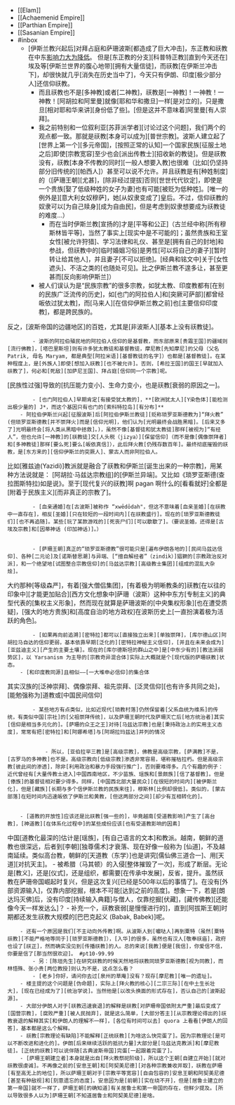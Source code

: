 - [[Elam]]
- [[Achaemenid Empire]]
- [[Parthian Empire]]
- [[Sasanian Empire]]
- #inbox
    - [伊斯兰教兴起后]对拜占庭和萨珊波斯[都造成了巨大冲击]，东正教和祆教在中东[影响力大为降低](https://www.zhihu.com/question/22734227)。
但是[东正教的分支][科普特正教][直到今天还在]埃及等[伊斯兰世界的腹心地带][拥有大量信徒]，而祆教[在伊斯兰冲击下]，却很快就几乎[消失在历史当中了]，今天只有伊朗、印度[极少部分人]还信仰祆教。 
        - 而且祆教也不是[多神教]或者[二神教]，祆教是[一神教]！一神教！一神教！[阿胡拉和阿里曼]就像[耶和华和撒旦]一样[是对立的]，只是撒旦[相对耶和华来讲][身份低了些]。[但是这并不意味着]阿里曼[有人崇拜]。
        - 我之前特别和一位叙利亚[苏菲派学者][讨论过这个问题]，我们两个的观点都一致。那就是祆教[本身可以成为][普世宗教]。波斯人建立起了[世界上第一个][多元帝国]，[按照正常的认知]一个国家民族[征服土地之后]即使[宗教宽容]至少也会[派出传教士][招收新的教徒]。但是祆教没有，祆教[本身不传教的同时][一般人想要入教]也很难（比如[仍坚持部分旧传统的][帕西人]）甚至可以说不允许。并且祆教是有[种姓制度]的（[萨珊王朝][尤甚]，[除非经过提拔]否则[世世代代钦定]，即使是一个贵族[娶了低级种姓的女子为妻]也有可能[被贬为低种姓]。[唯一的例外是][意大利女奴穆萨]，她[从奴隶变成了]皇后。不过，信仰祆教的奴隶可以[为自己赎身][成为自由民]，但是考虑到奴隶想要成为祆教徒的难度...）
            - 而在当时伊斯兰教[宣扬的]才是[平等和公正]（古兰经中称[所有穆斯林皆平等]，当然了事实上[现实中是不可能的]；虽然贵族和王室女性[被允许狩猎]、学习法律和礼仪、甚至是[拥有自己的封地]和参战，但祆教中的[临时婚姻习俗]是男性[可以将自己的妻子][暂时转让给其他人]，并且妻子[不可以拒绝]。[经典和铭文中]关于[女性遮头]、不洁之类的[也随处可见]。比之伊斯兰教不遑多让，甚至更甚而[反向影响伊斯兰]）
        - 被人们误认为是“民族宗教”的很多宗教，如犹太教、印度教都有[在别的民族广泛流传的历史]，如[也门的阿拉伯人]和[突厥可萨部][都曾经皈依过犹太教]，而[马来人][在信仰伊斯兰教之前]也[主要信仰印度教]，都是跨民族的。

反之，[波斯帝国的边疆地区]的百姓，尤其是[非波斯人][基本上没有祆教徒]。


            - 波斯的阿拉伯殖民地的阿拉伯人信仰的是基督教，而东部原来[贵霜王国]的疆域则[流行佛教]，[塔巴里斯坦]则有许多犹太教徒和基督教徒，摩尼教[先知摩尼]的父母（父名 Patrik, 母名 Maryam, 都是典型[阿拉米语][基督教徒的名字]）也都是[基督教徒]。在某种程度上，是[外族人]即使[想加入祆教][也不被允许]。否则，[希拉王国]的国王[早就加入祆教了]，何必和[死敌][加萨尼王国]、拜占庭[信仰同一个宗教]呢。

[民族性过强]导致的[抗压能力变小]、生命力变小，也是祆教[衰弱的原因之一]。


            - [也门阿拉伯人]早期肯定[有接受犹太教的]，**[欧洲犹太人][Y染色体][能检测出极少量的] J*，而这个基因只有也门的[索科特拉岛][有分布]**
        - 阿拉伯伊斯兰兴起[征服波斯]后[阿拉伯伊斯兰教徒][贬称琐罗亚斯德教为]“拜火教” (但琐罗亚斯德教[并不崇拜火]而是[信仰光明]，他们认为[光明最终会战胜黑暗]。[后来又多了]光明最终会[将人类从黑暗中拯救]。)，虽然不像[基督徒和犹太教徒]那样[被视为]“有经人”，但也允许[一神教]的[祆教徒]交[人头税（jizya）][保留信仰]（而不是像[偶像崇拜者]和[多神教徒]那样[要么死]要么[皈依真信]），此后拜火教[仍残存数百年]。最终彻底摧毁的祆教，是[东方来的][信仰伊斯兰的突厥人]、蒙古人而非阿拉伯人。

比如[雅兹迪(Yazidi)]教派就是融合了祆教和伊斯兰[诞生出来的一种宗教]，用某种方法说就是： [阿胡拉·马兹达宗教组]的[伊斯兰异端]。又比如《琐罗亚斯德(查拉图斯特拉)如是说》。至于[现代复兴的祆教]啊 pagan 啊什么的[看看就好]全都是[附着于民族主义][而非真正的宗教了]。


            - [血亲通婚]在[古波斯]被称作 “xwēdōdah"，但这不意味着[血亲圣婚][在祆教中一直存在]，相反[圣婚][只在较短的一段时间内][在祆教盛行]。现在的[琐罗亚斯德教徒们][也不再追随]。某些[玩了某款游戏的][死丧尸们][可以歇歇了]。（要说圣婚，还得是[古埃及宗教]和[因蒂神话 (印加神话)]。）


            - [萨珊王朝]真正的“琐罗亚斯德教”很可能只是[遍布伊朗各地的][民间马兹达信仰]、各种[二元论]及[诺斯替思潮]与异端、[“擅自解经者”（zindik）]猖獗的[宗教政治反对派]，和一个绝望地[试图整合宗教信仰]的[马兹达宗教][高级教士集团][组成的混乱大杂烩]。

大约那种[等级森严]，有着[强大僧侣集团]，[有着极为明晰教条的]祆教[在以往的印象中][才能更加贴合][西方文化想象中]萨珊（波斯）这种中东方[专制主义]的典型代表的[集权主义形象]，然而现在就算是萨珊波斯的[中央集权形象][也在遭受质疑]，[强大的地方贵族]和[高度自治的地方政权]在波斯历史上[一直扮演着极为活跃的角色]。


            - [如果再向前追溯][密特拉]都可以[直接独立出来][单独崇拜]，[库尔德山区]阿胡拉马自达的信仰更弱，基本依靠早期[泛化的][密特拉神秘主义信仰]，[并且在未来会成为][亚兹迪主义][产生的主要土壤]。现在的[库尔德斯坦的群山之中]是[中东少有的][教法派弱势区]，以 Yarsanism 为主导的[宗教奇异混合体]实际上大概就是个[现代版的萨珊祆教]状态。
        - [和印度教同源]且相似——[一大堆申必信仰]的集合体
其实汉族的[泛神崇拜]、偶像崇拜、祖先崇拜、[泛灵信仰][也有许多共同之处]，[能勉强称为]道教或[中国民间信仰]


            - 某些地方有点类似，比如近现代[琐教村落]仍然保留着[父系血统为维系]的传统，有类似中国[宗社]的[父祖崇拜传统]，以及萨珊王朝时代及萨珊灭亡后[地方统治者]其实[信仰是相当多元化的]。[萨珊的众王之王]对待[马兹达宗教]也是[秉持政治上的实用主义态度]，常常有把[密特拉]和[阿娜希塔]与[阿胡拉玛兹达]并列的情况


                - 所以，[亚伯拉罕三教]是[高级宗教]，佛教是高级宗教，[萨满教]不是，[古罗马的多神教]也不是。高级宗教向[低级宗教]渗透非常容易，堪称摧枯拉朽。但是高级宗教[彼此间的渗透]，除非[利用政治和暴力手段强行推广]，否则要难得多。几个有趣的例子：近代曾经有[大量传教士进入]中国西南地区，不少苗族、瑶族和[景颇族][信了基督教]。但是[傣族]的基督徒相对要少得多。同样，[中国西北部大量民众][在很短的时间内][被伊斯兰化]，但是[藏族][长期与多个信伊斯兰教的民族来往]，穆斯林[比例却很低]。类似的，[蒙古部落]在短时间内迅速皈依了伊斯兰和黄教，[但这两部分之间][却少有互相转化的]。


        - [道教的开放性]应该还是比祆教[强一些的]，毕竟越南[受道教影响]产生了[高台教]，[神道教][在体系化过程中]的某些成份应该[也有受道教影响的因素]

中国[道教化最深的]估计是[瑶族]，[有自己语言的文本]和教派。越南，朝鲜的道教也很深远，后者到[李朝][独尊儒术]才衰落、现在好像一般称为 [仙道]，不及越南延续。类似高台教，朝鲜的[天道教（东学）]也是讲究[儒仙佛三道合一]、用[天道][对抗天主]。
        - 被希腊（马其顿）的入侵[整体摧毁了一次]，形成了断层。无论是[教义]，还是[仪式]，还是组织，都需要[在传承中发展]，反省，提升。虽然祆教在萨珊帝国崛起时复兴，但是这次复兴[已经是500年以后的事情了]。在没有[外部资源输入]，仅靠内部挖掘，根本不可能[达到之前的高度]。想象一下，若是[朗达玛灭佛]后，没有印度[持续输入典籍]与僧人，仅靠挖掘[伏藏]，[藏传佛教][还能像今天一样发达么]？
        - 补充一个，祆教衰弱[是慢慢进行的]，直到[阿拔斯王朝]时期都还发生祆教大规模的[巴巴克起义 (Babak, Babek)]呢。


        - 还有一个原因是我们[不主动向外传教]啊。从波斯人到[囐哒人]再到粟特（虽然[粟特祆教][不能严格地等同于][琐罗亚斯德教]），[入华]的很多，虽然也有汉人[敬奉祆庙]，政府也设了[祆正]，然而确实没见到[传播祆教]的人。总的来说[我教]便是[我信]，你爱信不信，你要是信了[那当然很欢迎]。 #pt10-99.99
            - 另：[陈垣先生]在研究祆教的时候天然地将祆教同琐罗亚斯德教[视为同教]，而林悟殊、张小贵[两位教授]则认为不是，这点怎么看？
            - [老乡]你好，请问你去过[泉州的草庵]没有？现存[摩尼教][唯一的遗址]。
        - 楼主提的这个问题是[伪命题]，实际上[拜火教的核心][二宗三际][在中土生长壮大]，[现在已经成为了][统治学说]。当然他是[以改头换面的形式存在]，否认自己的[波斯起源]。
        - 大部分伊朗人对于[祆教迅速衰退]的解释是祆教[对萨珊帝国依附太严重]最后变成了[国营宗教]，[腐败严重][被人民抛弃]，就是这么简单，[大部分答主][从宗教理论得出的]祆教衰退的解释其实[和伊朗人的理解不一样]，[各位有时间可以去] quora 上看看[伊朗人的回答]，基本都是这么个解释。
        - 祆教[宗教理论有缺陷]不能解释[正统祆教][为啥这么快完蛋了]。因为宗教理论[是可以不断改进和进化的]。伊朗[后来继续活跃的抵抗力量]大部分是[马兹达克教派]和[摩尼教徒]。[正统的祆教]可以说伴随[古典波斯帝国]完蛋[一起跟着完蛋了]。
        - [萨珊王朝建立者]本身就是出自[拜火教祭祀阶级]，所以这个王朝[自建立开始][就对祆教很虔诚]。不再像之前的[安息王朝]和[阿契美尼德][对各种宗教兼收并取]，祆教在萨珊[有至高无上的地位]，所以萨珊王朝对于[宗教平等宽容][自由包容的]安息王朝和阿契美尼德[甚至有种敌视]和[刻意遗忘的态度]。安息因为是[前朝][实在绕不开]，但是[居鲁士建立的第一帝国]就不一样了，萨珊王朝[的确知道]有关居鲁士和第一帝国的存在，但鲜少提及。[所以导致很多人以为]萨珊王朝[不知道居鲁士和阿契美尼德]是啥。
